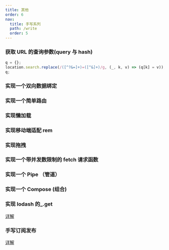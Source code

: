 ```yaml
---
title: 其他
order: 6
nav:
  title: 手写系列
  path: /write
  order: 5
---
```


### 获取 URL 的查询参数(query 与 hash)

```js
q = {};
location.search.replace(/([^?&=]+)=([^&]+)/g, (_, k, v) => (q[k] = v));
q;
```

### 实现一个双向数据绑定

### 实现一个简单路由

### 实现懒加载

### 实现移动端适配 rem

### 实现拖拽

### 实现一个带并发数限制的 fetch 请求函数

### 实现一个 Pipe （管道）

### 实现一个 Compose (组合)

### 实现 lodash 的_.get
[详解](https://github.com/lgwebdream/FE-Interview/issues/20)

### 手写订阅发布
[详解](https://github.com/lgwebdream/FE-Interview/issues/34)
